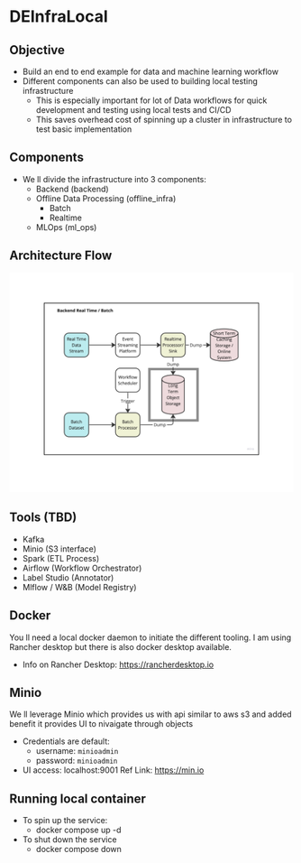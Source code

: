 # DEInfraLocal
## Objective
- Build an end to end example for data and machine learning workflow
- Different components can also be used to building local testing infrastructure
    - This is especially important for lot of Data workflows for quick development and testing using local tests and CI/CD
    - This saves overhead cost of spinning up a cluster in infrastructure to test basic implementation


## Components
- We ll divide the infrastructure into 3 components:
    - Backend (backend)
    - Offline Data Processing (offline_infra)
        - Batch
        - Realtime
    - MLOps (ml_ops)

## Architecture Flow

![backend](images/backend.png)


## Tools (TBD)
- Kafka
- Minio (S3 interface)
- Spark (ETL Process)
- Airflow (Workflow Orchestrator)
- Label Studio (Annotator)
- Mlflow / W&B (Model Registry)

## Docker
You ll need a local docker daemon to initiate the different tooling. I am using Rancher desktop but there is also docker desktop available. 
- Info on Rancher Desktop: https://rancherdesktop.io

## Minio
We ll leverage Minio which provides us with api similar to aws s3 and added benefit it provides UI to nivaigate through objects
- Credentials are default: 
    - username: `minioadmin`
    - password: `minioadmin`
- UI access: localhost:9001
    Ref Link: https://min.io


## Running local container
- To spin up the service:
    - docker compose up -d
- To shut down the service
    - docker compose down